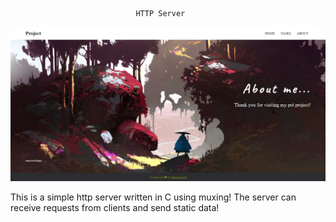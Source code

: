                                 HTTP Server
![GitHub Logo](wwwroot/statics/images/logo.png)

This is a simple http server written in C using muxing!
The server can receive requests from clients and send static data!
